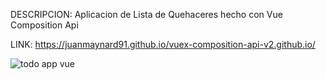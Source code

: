 DESCRIPCION: Aplicacion de Lista de Quehaceres hecho con Vue Composition Api 

LINK: https://juanmaynard91.github.io/vuex-composition-api-v2.github.io/

![todo app vue](https://user-images.githubusercontent.com/74424452/121117153-0da51a80-c7ee-11eb-8de3-f7fff90aaa74.png)
